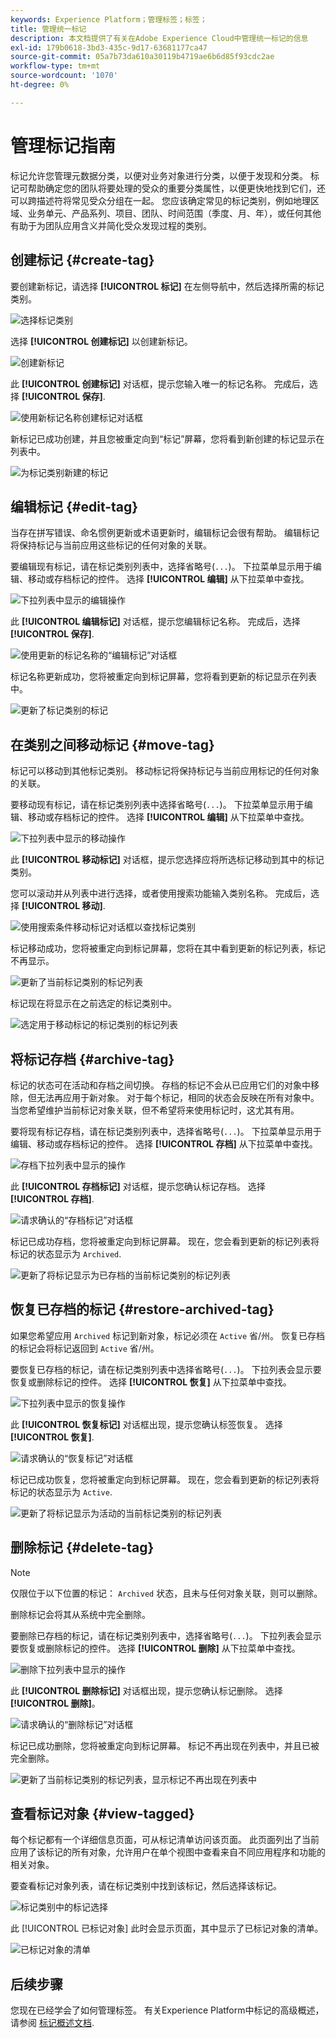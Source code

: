 ```yaml
---
keywords: Experience Platform；管理标签；标签；
title: 管理统一标记
description: 本文档提供了有关在Adobe Experience Cloud中管理统一标记的信息
exl-id: 179b0618-3bd3-435c-9d17-63681177ca47
source-git-commit: 05a7b73da610a30119b4719ae6b6d85f93cdc2ae
workflow-type: tm+mt
source-wordcount: '1070'
ht-degree: 0%

---
```


# 管理标记指南

标记允许您管理元数据分类，以便对业务对象进行分类，以便于发现和分类。 标记可帮助确定您的团队将要处理的受众的重要分类属性，以便更快地找到它们，还可以跨描述符将常见受众分组在一起。 您应该确定常见的标记类别，例如地理区域、业务单元、产品系列、项目、团队、时间范围（季度、月、年），或任何其他有助于为团队应用含义并简化受众发现过程的类别。 

## 创建标记 {#create-tag}

要创建新标记，请选择 **[!UICONTROL 标记]** 在左侧导航中，然后选择所需的标记类别。

![选择标记类别](./images/tag-selection.png)

选择 **[!UICONTROL 创建标记]** 以创建新标记。

![创建新标记](./images/new-tag.png)

此 **[!UICONTROL 创建标记]** 对话框，提示您输入唯一的标记名称。 完成后，选择 **[!UICONTROL 保存]**.

![使用新标记名称创建标记对话框](./images/create-tag-dialog.png)

新标记已成功创建，并且您被重定向到“标记”屏幕，您将看到新创建的标记显示在列表中。

![为标记类别新建的标记](./images/new-tag-listed.png)

## 编辑标记 {#edit-tag}

当存在拼写错误、命名惯例更新或术语更新时，编辑标记会很有帮助。 编辑标记将保持标记与当前应用这些标记的任何对象的关联。

要编辑现有标记，请在标记类别列表中，选择省略号(`...`)。 下拉菜单显示用于编辑、移动或存档标记的控件。 选择 **[!UICONTROL 编辑]** 从下拉菜单中查找。

![下拉列表中显示的编辑操作](./images/edit-action.png)

此 **[!UICONTROL 编辑标记]** 对话框，提示您编辑标记名称。 完成后，选择 **[!UICONTROL 保存]**.

![使用更新的标记名称的“编辑标记”对话框](./images/edit-dialog.png)

标记名称更新成功，您将被重定向到标记屏幕，您将看到更新的标记显示在列表中。

![更新了标记类别的标记](./images/updated-tag-listed.png)

## 在类别之间移动标记 {#move-tag}

标记可以移动到其他标记类别。 移动标记将保持标记与当前应用标记的任何对象的关联。

要移动现有标记，请在标记类别列表中选择省略号(`...`)。 下拉菜单显示用于编辑、移动或存档标记的控件。 选择 **[!UICONTROL 编辑]** 从下拉菜单中查找。

![下拉列表中显示的移动操作](./images/move-action.png)

此 **[!UICONTROL 移动标记]** 对话框，提示您选择应将所选标记移动到其中的标记类别。

您可以滚动并从列表中进行选择，或者使用搜索功能输入类别名称。 完成后，选择 **[!UICONTROL 移动]**.

![使用搜索条件移动标记对话框以查找标记类别](./images/move-dialog.png)

标记移动成功，您将被重定向到标记屏幕，您将在其中看到更新的标记列表，标记不再显示。

![更新了当前标记类别的标记列表](./images/current-tag-category.png)

标记现在将显示在之前选定的标记类别中。

![选定用于移动标记的标记类别的标记列表](./images/moved-to-tag-category.png)

## 将标记存档 {#archive-tag}

标记的状态可在活动和存档之间切换。 存档的标记不会从已应用它们的对象中移除，但无法再应用于新对象。 对于每个标记，相同的状态会反映在所有对象中。 当您希望维护当前标记对象关联，但不希望将来使用标记时，这尤其有用。

要将现有标记存档，请在标记类别列表中，选择省略号(`...`)。 下拉菜单显示用于编辑、移动或存档标记的控件。 选择 **[!UICONTROL 存档]** 从下拉菜单中查找。

![存档下拉列表中显示的操作](./images/archive-action.png)

此 **[!UICONTROL 存档标记]** 对话框，提示您确认标记存档。 选择 **[!UICONTROL 存档]**.

![请求确认的“存档标记”对话框](./images/archive-dialog.png)

标记已成功存档，您将被重定向到标记屏幕。 现在，您会看到更新的标记列表将标记的状态显示为 `Archived`.

![更新了将标记显示为已存档的当前标记类别的标记列表](./images/archive-status.png)

## 恢复已存档的标记 {#restore-archived-tag}

如果您希望应用 `Archived` 标记到新对象，标记必须在 `Active` 省/州。 恢复已存档的标记会将标记返回到 `Active` 省/州。

要恢复已存档的标记，请在标记类别列表中选择省略号(`...`)。 下拉列表会显示要恢复或删除标记的控件。 选择 **[!UICONTROL 恢复]** 从下拉菜单中查找。

![下拉列表中显示的恢复操作](./images/restore-action.png)

此 **[!UICONTROL 恢复标记]** 对话框出现，提示您确认标签恢复。 选择 **[!UICONTROL 恢复]**.

![请求确认的“恢复标记”对话框](./images/restore-dialog.png)

标记已成功恢复，您将被重定向到标记屏幕。 现在，您会看到更新的标记列表将标记的状态显示为 `Active`.

![更新了将标记显示为活动的当前标记类别的标记列表](./images/restored-active-status.png)

## 删除标记 {#delete-tag}

>[!NOTE]
>
>仅限位于以下位置的标记： `Archived` 状态，且未与任何对象关联，则可以删除。

删除标记会将其从系统中完全删除。

要删除已存档的标记，请在标记类别列表中，选择省略号(`...`)。 下拉列表会显示要恢复或删除标记的控件。 选择 **[!UICONTROL 删除]** 从下拉菜单中查找。

![删除下拉列表中显示的操作](./images/delete-action.png)

此 **[!UICONTROL 删除标记]** 对话框出现，提示您确认标记删除。 选择&#x200B;**[!UICONTROL 删除]**。

![请求确认的“删除标记”对话框](./images/delete-dialog.png)

标记已成功删除，您将被重定向到标记屏幕。 标记不再出现在列表中，并且已被完全删除。

![更新了当前标记类别的标记列表，显示标记不再出现在列表中](./images/deleted-updated-list.png)

## 查看标记对象 {#view-tagged}

每个标记都有一个详细信息页面，可从标记清单访问该页面。 此页面列出了当前应用了该标记的所有对象，允许用户在单个视图中查看来自不同应用程序和功能的相关对象。

要查看标记对象列表，请在标记类别中找到该标记，然后选择该标记。

![标记类别中的标记选择](./images/view-tag-selection.png)

此 [!UICONTROL 已标记对象] 此时会显示页面，其中显示了已标记对象的清单。

![已标记对象的清单](./images/tagged-objects.png)

## 后续步骤

您现在已经学会了如何管理标签。 有关Experience Platform中标记的高级概述，请参阅 [标记概述文档](../overview.md).

